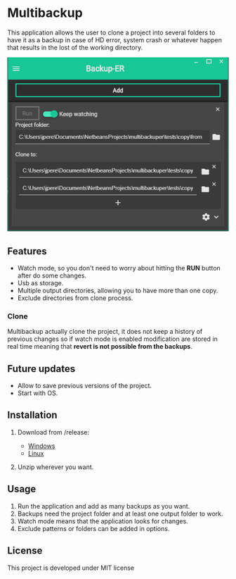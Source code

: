 # Multibackup

This application allows the user to clone a project into several folders to have it as a backup in case of HD error, system crash or whatever happen that results in the lost of the working directory.

![MultiBackup](multibackup.png)

## Features

* Watch mode, so you don't need to worry about hitting the **RUN** button after do some changes.
* Usb as storage.
* Multiple output directories, allowing you to have more than one copy.
* Exclude directories from clone process.

### Clone

Multibackup actually clone the project, it does not keep a history of previous changes so if watch mode is enabled modification are stored in real time meaning that **revert is not possible from the backups**.


## Future updates

* Allow to save previous versions of the project.
* Start with OS.

## Installation

1. Download from /release:

    * [Windows](https://github.com/jesusvimlet/multibackuper/raw/master/release/Multibackuper-1.0.0-win.zip)
    * [Linux](https://github.com/jesusvimlet/multibackuper/raw/master/release/multibackuper-1.0.0.zip)

2. Unzip wherever you want.

## Usage

1. Run the application and add as many backups as you want.
2. Backups need the project folder and at least one output folder to work.
3. Watch mode means that the application looks for changes.
4. Exclude patterns or folders can be added in options.

## License

This project is developed under MIT license

